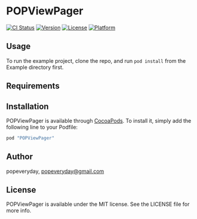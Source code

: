 # POPViewPager

[![CI Status](http://img.shields.io/travis/popeveryday/POPViewPager.svg?style=flat)](https://travis-ci.org/popeveryday/POPViewPager)
[![Version](https://img.shields.io/cocoapods/v/POPViewPager.svg?style=flat)](http://cocoapods.org/pods/POPViewPager)
[![License](https://img.shields.io/cocoapods/l/POPViewPager.svg?style=flat)](http://cocoapods.org/pods/POPViewPager)
[![Platform](https://img.shields.io/cocoapods/p/POPViewPager.svg?style=flat)](http://cocoapods.org/pods/POPViewPager)

## Usage

To run the example project, clone the repo, and run `pod install` from the Example directory first.

## Requirements

## Installation

POPViewPager is available through [CocoaPods](http://cocoapods.org). To install
it, simply add the following line to your Podfile:

```ruby
pod "POPViewPager"
```

## Author

popeveryday, popeveryday@gmail.com

## License

POPViewPager is available under the MIT license. See the LICENSE file for more info.
